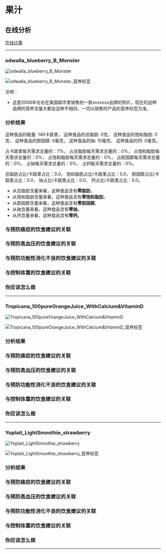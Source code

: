# 果汁

## 在线分析

[在线计算](https://jsfiddle.net/quanbinn/f6y5jb8p/)

--------------------

### odwalla_blueberry_B_Monster

![odwalla_blueberry_B_Monster](/images/加工食品的分析/果汁/odwalla_blueberry_B_Monster.jpg)

![odwalla_blueberry_B_Monster_营养标签](/images/加工食品的分析/果汁/odwalla_blueberry_B_Monster_营养标签.jpg)

注明：

- 这是2008年左右在美国超市里销售的一款xxxxxxx品牌的照片，现在的这种品牌的营养含量大都会这种不相同，一切以销售时产品的营养标签为准。

### 分析结果

这种食品的能量: 140卡路里， 这种食品的总脂肪: 0克， 这种食品的饱和脂肪: 0克， 这种食品的胆固醇: 0毫克， 这种食品的钠: 10毫克， 这种食品的钙: 0毫克。

占卡路里每天需求总量的：7%， 占总脂肪每天需求总量的：0%， 占饱和脂肪每天需求总量的：0%， 占饱和脂肪每天需求总量的：0%， 占胆固醇每天需求总量的：0%， 占钠每天需求总量的：0%， 占钙每天需求总量的：0%。

总脂肪占比/卡路里占比：0.0， 饱和脂肪占比/卡路里占比：0.0， 胆固醇占比/卡路里占比：0.0， 钠占比/卡路里占比：0.0， 钙占比/卡路里占比：0.0。

- 从总脂肪含量来看，这种食品含有**零脂肪**。
- 从饱和脂肪含量来看，这种食品含有**零饱和脂肪**。
- 从胆固醇含量来看，这种食品含有**零胆固醇**。
- 从钠含量来看，这种食品含有**零钠**。
- 从钙含量来看，这种食品含有**零钙**。

### 与预防癌症的饮食建议的关联

### 与预防高血压的饮食建议的关联

### 与预防功能性消化不良的饮食建议的关联

### 与控制体重的饮食建议的关联

### 你应该怎么做

---------------------

### Tropicana_100pureOrangeJuice_WithCalcium&VitaminD

![Tropicana_100pureOrangeJuice_WithCalcium&VitaminD](/images/加工食品的分析/果汁/Tropicana_100pureOrangeJuice_WithCalcium&VitaminD.jpg)

![Tropicana_100pureOrangeJuice_WithCalcium&VitaminD_营养标签](/images/加工食品的分析/果汁/Tropicana_100pureOrangeJuice_WithCalcium&VitaminD_营养标签.jpg)

### 分析结果

### 与预防癌症的饮食建议的关联

### 与预防高血压的饮食建议的关联

### 与预防功能性消化不良的饮食建议的关联

### 与控制体重的饮食建议的关联

### 你应该怎么做

---------------------

### Yoplait_LightSmoothie_strawberry

![Yoplait_LightSmoothie_strawberry](/images/加工食品的分析/果汁/Yoplait_LightSmoothie_strawberry.jpg)

![Yoplait_LightSmoothie_strawberry_营养标签](/images/加工食品的分析/果汁/Yoplait_LightSmoothie_strawberry_营养标签.jpg)

### 分析结果

### 与预防癌症的饮食建议的关联

### 与预防高血压的饮食建议的关联

### 与预防功能性消化不良的饮食建议的关联

### 与控制体重的饮食建议的关联

### 你应该怎么做

---------------------



